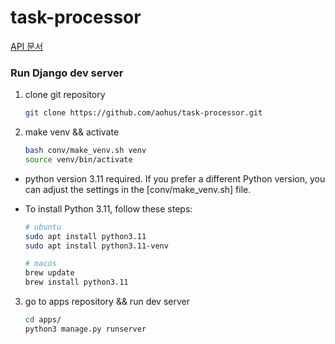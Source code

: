# task-processor

[API 문서](https://www.notion.so/d4505f5fe9554da9832a60ea1483cb6b?pvs=4)

### Run Django dev server

1. clone git repository
   ```bash
   git clone https://github.com/aohus/task-processor.git
   ```
2. make venv && activate
   ```bash
   bash conv/make_venv.sh venv
   source venv/bin/activate
   ```

- python version 3.11 required. If you prefer a different Python version, you can adjust the settings in the [conv/make_venv.sh] file.
- To install Python 3.11, follow these steps:

  ```bash
  # ubuntu
  sudo apt install python3.11
  sudo apt install python3.11-venv

  # macos
  brew update
  brew install python3.11
  ```

3. go to apps repository && run dev server
   ```bash
   cd apps/
   python3 manage.py runserver
   ```
